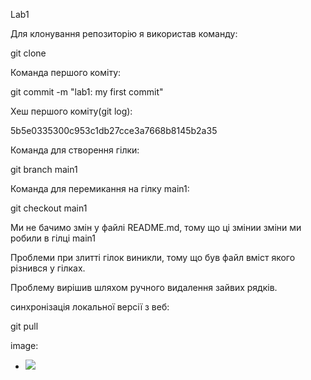 Lab1

Для клонування репозиторію я використав команду:

git clone

Команда першого коміту:

git commit -m "lab1: my first commit"

Хеш першого коміту(git log):

5b5e0335300c953c1db27cce3a7668b8145b2a35

Команда для створення гілки:

git branch main1

Команда для перемикання на гілку main1:

git checkout main1

Ми не бачимо змін у файлі README.md, тому що ці змінии зміни ми робили в гілці main1

Проблеми при злитті гілок виникли, тому що був файл вміст якого різнився у гілках.

Проблему вирішив шляхом ручного видалення зайвих рядків.

синхронізація локальної версії з веб:

git pull

image:
- ![](Img.jpeg)
